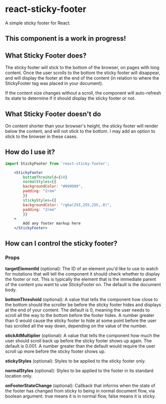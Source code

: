 # react-sticky-footer

A simple sticky footer for React.

## This component is a work in progress!


## What Sticky Footer does?

The sticky footer will stick to the bottom of the browser, on pages with long content. Once the user scrolls to the bottom the sticky footer will disappear, and will display the footer at the end of the content (in relation to where the StickyFooter tag was placed in your document).

If the content size changes without a scroll, the component will auto-refresh its state to determine if it should display the sticky footer or not.

## What Sticky Footer doesn't do

On content shorter than your browser's height, the sticky footer will render below the content, and will not stick to the bottom. I may add an option to stick to the browser in these cases.

## How do I use it?
```js
import StickyFooter from 'react-sticky-footer';
```

```jsx
    <StickyFooter
        bottomThreshold={50}
        normalStyles={{
        backgroundColor: "#999999",
        padding: "2rem"
        }}
        stickyStyles={{
        backgroundColor: "rgba(255,255,255,.8)",
        padding: "2rem"
        }}
    >
        Add any footer markup here
    </StickyFooter>
```

## How can I control the sticky footer?

### Props

__targetElementId__ (optional): The ID of an element you'd like to use to watch for mutations that will tell the component it should check whether to display the footer or not. This is typically the element that is the immediate parent of the content you want to use StickyFooter on. The default is the document body.

__bottomThreshold__ (optional): A value that tells the component how close to the bottom should the scroller be before the sticky footer hides and displays at the end of your content. The default is 0, meaning the user needs to scroll all the way to the bottom before the footer hides. A number greater than 0 would cause the sticky footer to hide at some point before the user has scrolled all the way down, depending on the value of the number.

__stickAtMultiplier__ (optional): A value that tells the component how much the user should scroll back up before the sticky footer shows up again. The default is 0.001. A number greater than the default would require the user scroll up more before the sticky footer shows up.

__stickyStyles__ (optional): Styles to be applied to the sticky footer only.

__normalStyles__ (optional): Styles to be applied to the footer in its standard location only.

__onFooterStateChange__ (optional): Callback that informs when the state of the footer has changed from sticky to being in normal document flow, via boolean argument. true means it is in normal flow, false means it is sticky.
